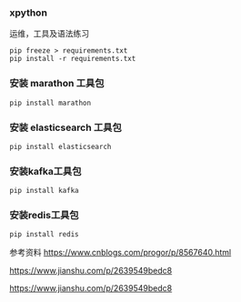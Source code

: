 ### xpython
运维，工具及语法练习

```angularjs
pip freeze > requirements.txt
pip install -r requirements.txt

```


### 安装 marathon 工具包
```angular2html
pip install marathon
```

### 安装 elasticsearch 工具包
```angular2html
pip install elasticsearch
```

### 安装kafka工具包
```angular2html
pip install kafka
```

### 安装redis工具包
```angularjs
pip install redis
```
参考资料
https://www.cnblogs.com/progor/p/8567640.html

https://www.jianshu.com/p/2639549bedc8

https://www.jianshu.com/p/2639549bedc8